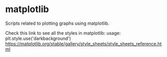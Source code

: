 # matplotlib
Scripts related to plotting graphs using matplotlib.

Check this link to see all the styles in matplotlib: usage: plt.style.use('darkbackground')
https://matplotlib.org/stable/gallery/style_sheets/style_sheets_reference.html
